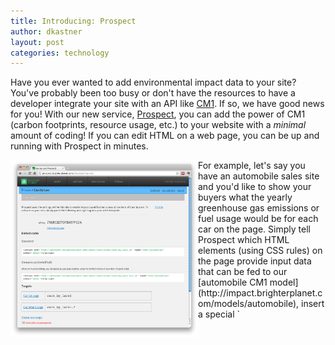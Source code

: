 ```yaml
---
title: Introducing: Prospect
author: dkastner
layout: post
categories: technology
---
```


Have you ever wanted to add environmental impact data to your site? You've probably been too busy or don't have the resources to have a developer integrate your site with an API like [CM1](http://impact.brighterplanet.com). If so, we have good news for you! With our new service, [Prospect](http://prospect.brighterplanet.com/), you can add the power of CM1 (carbon footprints, resource usage, etc.) to your website with a *minimal* amount of coding! If you can edit HTML on a web page, you can be up and running with Prospect in minutes.

<!-- more start -->

<img src="/images/prospect.png" style="width: 300px; float: left" />
For example, let's say you have an automobile sales site and you'd like to show your buyers what the yearly greenhouse gas emissions or fuel usage would be for each car on the page. Simply tell Prospect which HTML elements (using CSS rules) on the page provide input data that can be fed to our [automobile CM1 model](http://impact.brighterplanet.com/models/automobile), insert a special `<script>` tag on your page, and the environmental impacts will appear on your page. No need to hire a developer to integrate with CM1. Now your in-house web master or power-user can do it all.

An example of Prospect in action is at [http://prospect.brighterplanet.com/otto-s-autos](http://prospect.brighterplanet.com/otto-s-autos). Reload and notice how the footprints magically appear at the bottom of each car description. The only change needed on that page was to add a `<script>` tag at the top.

With Prospect we hope even more sites will be able to integrate environmental impact measurements and help all of us make greener decisions.

<!-- more end -->
